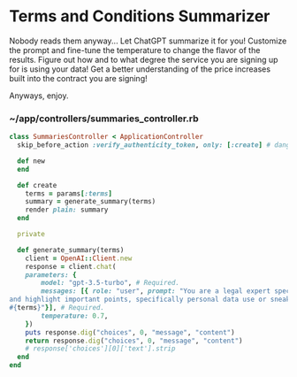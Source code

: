 # Terms and Conditions Summarizer
Nobody reads them anyway... Let ChatGPT summarize it for you! Customize the prompt and fine-tune the temperature to change the flavor of the results. 
Figure out how and to what degree the service you are signing up for is using your data!
Get a better understanding of the price increases built into the contract you are signing!

Anyways, enjoy.

### ~/app/controllers/summaries_controller.rb
```ruby
class SummariesController < ApplicationController
  skip_before_action :verify_authenticity_token, only: [:create] # dangerous for production

  def new
  end

  def create
    terms = params[:terms]
    summary = generate_summary(terms)
    render plain: summary
  end

  private

  def generate_summary(terms)
    client = OpenAI::Client.new
    response = client.chat(
    parameters: {
        model: "gpt-3.5-turbo", # Required.
        messages: [{ role: "user", prompt: "You are a legal expert specializing in Terms & Conditions and contract law.", content: "Succintly summarize these terms and conditions 
and highlight important points, specifically personal data use or sneaky tactics: 
#{terms}"}], # Required.
        temperature: 0.7,
    })
    puts response.dig("choices", 0, "message", "content")
    return response.dig("choices", 0, "message", "content")
    # response['choices'][0]['text'].strip
  end
end
```
